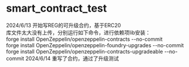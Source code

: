 # smart_contract_test
2024/6/13 开始写REG的可升级合约，基于ERC20\
库文件太大没有上传，分别运行如下命令，进行依赖项lib安装：\
forge install OpenZeppelin/openzeppelin-contracts --no-commit\
forge install OpenZeppelin/openzeppelin-foundry-upgrades --no-commit\
forge install OpenZeppelin/openzeppelin-contracts-upgradeable --no-commit
2024/6/14
重写了合约，通过了升级测试

